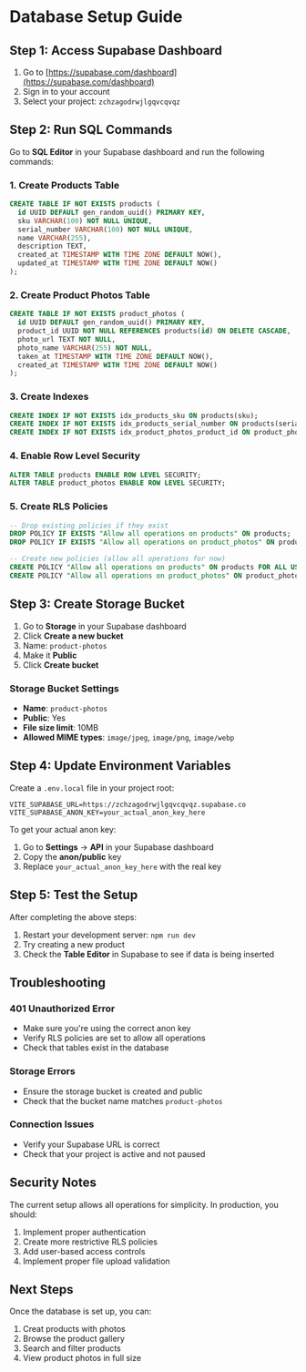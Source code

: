 # Database Setup Guide

## Step 1: Access Supabase Dashboard

1. Go to [https://supabase.com/dashboard](https://supabase.com/dashboard)
2. Sign in to your account
3. Select your project: `zchzagodrwjlgqvcqvqz`

## Step 2: Run SQL Commands

Go to **SQL Editor** in your Supabase dashboard and run the following commands:

### 1. Create Products Table

```sql
CREATE TABLE IF NOT EXISTS products (
  id UUID DEFAULT gen_random_uuid() PRIMARY KEY,
  sku VARCHAR(100) NOT NULL UNIQUE,
  serial_number VARCHAR(100) NOT NULL UNIQUE,
  name VARCHAR(255),
  description TEXT,
  created_at TIMESTAMP WITH TIME ZONE DEFAULT NOW(),
  updated_at TIMESTAMP WITH TIME ZONE DEFAULT NOW()
);
```

### 2. Create Product Photos Table

```sql
CREATE TABLE IF NOT EXISTS product_photos (
  id UUID DEFAULT gen_random_uuid() PRIMARY KEY,
  product_id UUID NOT NULL REFERENCES products(id) ON DELETE CASCADE,
  photo_url TEXT NOT NULL,
  photo_name VARCHAR(255) NOT NULL,
  taken_at TIMESTAMP WITH TIME ZONE DEFAULT NOW(),
  created_at TIMESTAMP WITH TIME ZONE DEFAULT NOW()
);
```

### 3. Create Indexes

```sql
CREATE INDEX IF NOT EXISTS idx_products_sku ON products(sku);
CREATE INDEX IF NOT EXISTS idx_products_serial_number ON products(serial_number);
CREATE INDEX IF NOT EXISTS idx_product_photos_product_id ON product_photos(product_id);
```

### 4. Enable Row Level Security

```sql
ALTER TABLE products ENABLE ROW LEVEL SECURITY;
ALTER TABLE product_photos ENABLE ROW LEVEL SECURITY;
```

### 5. Create RLS Policies

```sql
-- Drop existing policies if they exist
DROP POLICY IF EXISTS "Allow all operations on products" ON products;
DROP POLICY IF EXISTS "Allow all operations on product_photos" ON product_photos;

-- Create new policies (allow all operations for now)
CREATE POLICY "Allow all operations on products" ON products FOR ALL USING (true);
CREATE POLICY "Allow all operations on product_photos" ON product_photos FOR ALL USING (true);
```

## Step 3: Create Storage Bucket

1. Go to **Storage** in your Supabase dashboard
2. Click **Create a new bucket**
3. Name: `product-photos`
4. Make it **Public**
5. Click **Create bucket**

### Storage Bucket Settings

- **Name**: `product-photos`
- **Public**: Yes
- **File size limit**: 10MB
- **Allowed MIME types**: `image/jpeg`, `image/png`, `image/webp`

## Step 4: Update Environment Variables

Create a `.env.local` file in your project root:

```env
VITE_SUPABASE_URL=https://zchzagodrwjlgqvcqvqz.supabase.co
VITE_SUPABASE_ANON_KEY=your_actual_anon_key_here
```

To get your actual anon key:
1. Go to **Settings** → **API** in your Supabase dashboard
2. Copy the **anon/public** key
3. Replace `your_actual_anon_key_here` with the real key

## Step 5: Test the Setup

After completing the above steps:

1. Restart your development server: `npm run dev`
2. Try creating a new product
3. Check the **Table Editor** in Supabase to see if data is being inserted

## Troubleshooting

### 401 Unauthorized Error
- Make sure you're using the correct anon key
- Verify RLS policies are set to allow all operations
- Check that tables exist in the database

### Storage Errors
- Ensure the storage bucket is created and public
- Check that the bucket name matches `product-photos`

### Connection Issues
- Verify your Supabase URL is correct
- Check that your project is active and not paused

## Security Notes

The current setup allows all operations for simplicity. In production, you should:

1. Implement proper authentication
2. Create more restrictive RLS policies
3. Add user-based access controls
4. Implement proper file upload validation

## Next Steps

Once the database is set up, you can:
1. Creat products with photos
2. Browse the product gallery
3. Search and filter products
4. View product photos in full size
